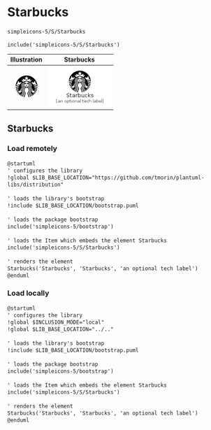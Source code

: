 # Starbucks


```text
simpleicons-5/S/Starbucks
```

```text
include('simpleicons-5/S/Starbucks')
```



| Illustration | Starbucks |
| :---: | :---: |
| ![illustration for Illustration](../../simpleicons-5/S/Starbucks.png) | ![illustration for Starbucks](../../simpleicons-5/S/Starbucks.Local.png) |




## Starbucks

### Load remotely
```plantuml
@startuml
' configures the library
!global $LIB_BASE_LOCATION="https://github.com/tmorin/plantuml-libs/distribution"

' loads the library's bootstrap
!include $LIB_BASE_LOCATION/bootstrap.puml

' loads the package bootstrap
include('simpleicons-5/bootstrap')

' loads the Item which embeds the element Starbucks
include('simpleicons-5/S/Starbucks')

' renders the element
Starbucks('Starbucks', 'Starbucks', 'an optional tech label')
@enduml
```

### Load locally
```plantuml
@startuml
' configures the library
!global $INCLUSION_MODE="local"
!global $LIB_BASE_LOCATION="../.."

' loads the library's bootstrap
!include $LIB_BASE_LOCATION/bootstrap.puml

' loads the package bootstrap
include('simpleicons-5/bootstrap')

' loads the Item which embeds the element Starbucks
include('simpleicons-5/S/Starbucks')

' renders the element
Starbucks('Starbucks', 'Starbucks', 'an optional tech label')
@enduml
```

